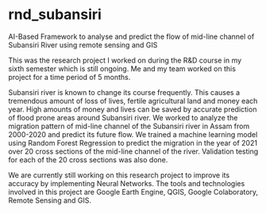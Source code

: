 # rnd_subansiri
AI-Based Framework to analyse and predict the flow of mid-line channel of Subansiri River using remote sensing and GIS

This was the research project I worked on during the R&D course in my sixth semester which is still ongoing. Me and my team worked on this project for a time period of 5 months.

Subansiri river is known to change its course frequently. This causes a tremendous amount of loss of lives, fertile agricultural land and money each year. High amounts of money and lives can be saved by accurate prediction of flood prone areas around Subansiri river. We worked to analyze the migration pattern of mid-line channel of the Subansiri river in Assam from 2000-2020 and predict its future flow. We trained a machine learning model using Random Forest Regression to predict the migration in the year of 2021 over 20 cross sections of the mid-line channel of the river. Validation testing for each of the 20 cross sections was also done. 

We are currently still working on this research project to improve its accuracy by implementing Neural Networks. The tools and technologies involved in this project are Google Earth Engine, QGIS, Google Colaboratory, Remote Sensing and GIS. 
